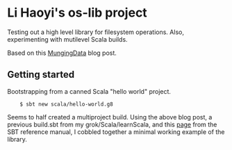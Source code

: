 # Li Haoyi's os-lib project

Testing out a high level library for filesystem operations.
Also, experimenting with mutilevel Scala builds.

Based on this
[MungingData](https://mungingdata.com/scala/filesystem-paths-move-copy-list-delete-folders/)
blog post.

## Getting started

Bootstrapping from a canned Scala "hello world" project.

```
    $ sbt new scala/hello-world.g8
```

Seems to half created a multiproject build.  Using the above blog post,
a previous build.sbt from my grok/Scala/learnScala, and this
[page](https://www.scala-sbt.org/1.x/docs/sbt-by-example.html)
from the SBT reference manual, I cobbled together a minimal working
example of the library.
